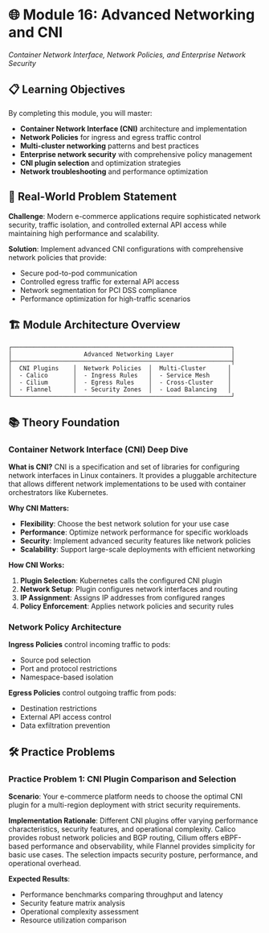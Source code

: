 # 🌐 **Module 16: Advanced Networking and CNI**
*Container Network Interface, Network Policies, and Enterprise Network Security*

## 📋 **Learning Objectives**

By completing this module, you will master:
- **Container Network Interface (CNI)** architecture and implementation
- **Network Policies** for ingress and egress traffic control
- **Multi-cluster networking** patterns and best practices
- **Enterprise network security** with comprehensive policy management
- **CNI plugin selection** and optimization strategies
- **Network troubleshooting** and performance optimization

## 🎯 **Real-World Problem Statement**

**Challenge**: Modern e-commerce applications require sophisticated network security, traffic isolation, and controlled external API access while maintaining high performance and scalability.

**Solution**: Implement advanced CNI configurations with comprehensive network policies that provide:
- Secure pod-to-pod communication
- Controlled egress traffic for external API access
- Network segmentation for PCI DSS compliance
- Performance optimization for high-traffic scenarios

## 🏗️ **Module Architecture Overview**

```
┌─────────────────────────────────────────────────────────────┐
│                    Advanced Networking Layer                │
├─────────────────────────────────────────────────────────────┤
│  CNI Plugins    │  Network Policies  │  Multi-Cluster      │
│  - Calico       │  - Ingress Rules   │  - Service Mesh     │
│  - Cilium       │  - Egress Rules    │  - Cross-Cluster    │
│  - Flannel      │  - Security Zones  │  - Load Balancing   │
└─────────────────────────────────────────────────────────────┘
```

## 📚 **Theory Foundation**

### **Container Network Interface (CNI) Deep Dive**

**What is CNI?**
CNI is a specification and set of libraries for configuring network interfaces in Linux containers. It provides a pluggable architecture that allows different network implementations to be used with container orchestrators like Kubernetes.

**Why CNI Matters:**
- **Flexibility**: Choose the best network solution for your use case
- **Performance**: Optimize network performance for specific workloads
- **Security**: Implement advanced security features like network policies
- **Scalability**: Support large-scale deployments with efficient networking

**How CNI Works:**
1. **Plugin Selection**: Kubernetes calls the configured CNI plugin
2. **Network Setup**: Plugin configures network interfaces and routing
3. **IP Assignment**: Assigns IP addresses from configured ranges
4. **Policy Enforcement**: Applies network policies and security rules

### **Network Policy Architecture**

**Ingress Policies** control incoming traffic to pods:
- Source pod selection
- Port and protocol restrictions
- Namespace-based isolation

**Egress Policies** control outgoing traffic from pods:
- Destination restrictions
- External API access control
- Data exfiltration prevention

## 🛠️ **Practice Problems**

### **Practice Problem 1: CNI Plugin Comparison and Selection**

**Scenario**: Your e-commerce platform needs to choose the optimal CNI plugin for a multi-region deployment with strict security requirements.

**Implementation Rationale**: 
Different CNI plugins offer varying performance characteristics, security features, and operational complexity. Calico provides robust network policies and BGP routing, Cilium offers eBPF-based performance and observability, while Flannel provides simplicity for basic use cases. The selection impacts security posture, performance, and operational overhead.

**Expected Results**:
- Performance benchmarks comparing throughput and latency
- Security feature matrix analysis
- Operational complexity assessment
- Resource utilization comparison
